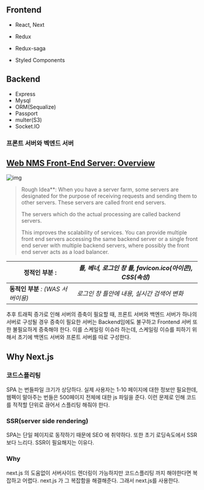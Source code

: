 ## Frontend 

- React, Next

- Redux

- Redux-saga

- Styled Components 

## Backend 

- Express
- Mysql
- ORM(Sequalize)
- Passport
- multer(S3)
- Socket.IO

### 프론트 서버와 벡엔드 서버

## [Web NMS Front-End Server: Overview](http://www.webnms.com/telecom/help/developer_guide/modules_and_services_overview/befearch.html)

![img](https://www.webnms.com/telecom/help/developer_guide/front_end_server/images/fe_architecture.jpg)

> Rough Idea**:
> When you have a server farm, some servers are designated for the purpose of receiving requests  and sending them to other servers. These servers are called front end servers.
>
> The servers which do the actual processing are called backend servers.
>
> This improves the scalability of services. You can provide multiple front end servers accessing the same backend server or a single front end server with multiple backend servers, where possibly the front end server acts as a load balancer.

| 정적인 부분 :                       | *틀, 베너, 로그인 창 틀, favicon.ico(아이콘), CSS(속성)* |
| ----------------------------------- | -------------------------------------------------------- |
| **동적인 부분** *:  (WAS 서버이용)* | *로그인 창 틀안에 내용, 실시간 검색어 변화*              |

추후 트래픽 증가로 인해 서버의 증축이 필요할 때, 프론트 서버와 백엔드 서버가 하나의 서버로 구성될 경우 증축이 필요한 서버는 Backend임에도 불구하고 Frontend 서버 또한 불필요하게 증축해야 한다. 이를 스케일링 이슈라 하는데, 스케일링 이슈를 피하기 위해서 초기에 백엔드 서버와 프론트 서버를 따로 구성한다.

## Why Next.js

### 코드스플리팅

SPA 는 번들파일 크기가 상당하다. 실제 사용자는 1-10 페이지에 대한 정보만 필요한데, 웹펙이 말아주는 번들은 500페이지 전체에 대한 js 파일을 준다. 이런 문제로 인해 코드를 적적할 단위로 끊어서 스플리팅 해줘야 한다. 

### SSR(server side rendering)

SPA는 단일 페이지로 동작하기 때문에 SEO 에 취약하다. 또한 초기 로딩속도에서 SSR 보다 느리다. SSR이 필요해지는 이유다. 

### Why

next.js 의 도움없이 서버사이드 렌더링이 가능하지만  코드스플리팅 까지 해야한다면 복잡하고 어렵다. next.js 가 그 복잡함을 해결해준다. 그래서 next.js를 사용한다. 

